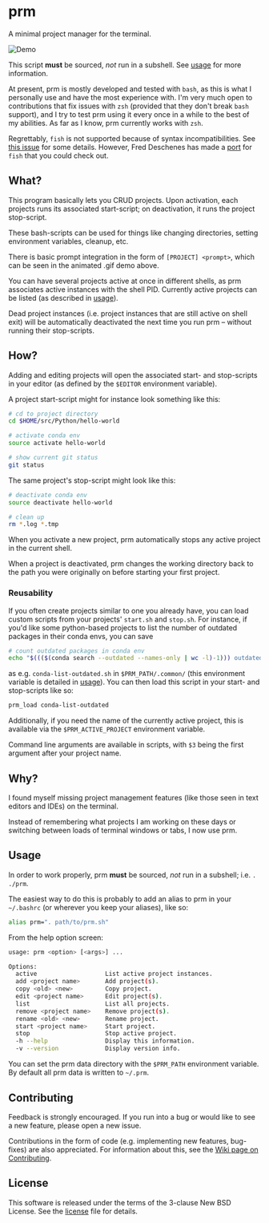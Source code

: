 # prm
A minimal project manager for the terminal.

![Demo](https://github.com/eivind88/prm/blob/demo/prm.gif)

This script **must** be sourced, *not* run in a subshell.
See [usage](#usage) for more information.

At present, prm is mostly developed and tested with `bash`, as this is what I personally use and have the most experience with.
I'm very much open to contributions that fix issues with `zsh` (provided that they don't break `bash` support), and I try to test prm using it every once in a while to the best of my abilities.
As far as I know, prm currently works with `zsh`.

Regrettably, `fish` is not supported because of syntax incompatibilities.
See [this issue](https://github.com/eivind88/prm/issues/2) for some details.
However, Fred Deschenes has made a [port](https://github.com/FredDeschenes/prm-fish) for `fish` that you could check out.

## What?
This program basically lets you CRUD projects. Upon activation, each projects runs its associated start-script; on deactivation, it runs the project stop-script.

These bash-scripts can be used for things like changing directories, setting environment variables, cleanup, etc.

There is basic prompt integration in the form of `[PROJECT] <prompt>`, which can be seen in the animated .gif demo above.

You can have several projects active at once in different shells, as prm associates active instances with the shell PID.
Currently active projects can be listed (as described in [usage](#usage)).

Dead project instances (i.e. project instances that are still active on shell exit) will be automatically deactivated the next time you run prm – without running their stop-scripts.

## How?
Adding and editing projects will open the associated start- and stop-scripts in your editor (as defined by the `$EDITOR` environment variable).

A project start-script might for instance look something like this:

```bash
# cd to project directory
cd $HOME/src/Python/hello-world

# activate conda env
source activate hello-world

# show current git status
git status
```

The same project's stop-script might look like this:

```bash
# deactivate conda env
source deactivate hello-world

# clean up
rm *.log *.tmp
```

When you activate a new project, prm automatically stops any active project in the current shell.

When a project is deactivated, prm changes the working directory back to the path you were originally on before starting your first project.

### Reusability
If you often create projects similar to one you already have, you can load custom scripts from your projects' `start.sh` and `stop.sh`.
For instance, if you'd like some python-based projects to list the number of outdated packages in their conda envs, you can save

```bash
# count outdated packages in conda env
echo "$((($(conda search --outdated --names-only | wc -l)-1))) outdated packages in env"
```

as e.g. `conda-list-outdated.sh` in `$PRM_PATH/.common/` (this environment variable is detailed in [usage](#usage)).
You can then load this script in your start- and stop-scripts like so:

```bash
prm_load conda-list-outdated
```

Additionally, if you need the name of the currently active project, this is available via the `$PRM_ACTIVE_PROJECT` environment variable.

Command line arguments are available in scripts, with `$3` being the first argument after your project name.

## Why?
I found myself missing project management features (like those seen in text editors and IDEs) on the terminal.

Instead of remembering what projects I am working on these days or switching between loads of terminal windows or tabs, I now use prm.

## Usage
In order to work properly, prm **must** be sourced, *not* run in a subshell; i.e. `. ./prm`.

The easiest way to do this is probably to add an alias to prm in your `~/.bashrc` (or wherever you keep your aliases), like so:

```bash
alias prm=". path/to/prm.sh"
```

From the help option screen:

```bash
usage: prm <option> [<args>] ...

Options:
  active                   List active project instances.
  add <project name>       Add project(s).
  copy <old> <new>         Copy project.
  edit <project name>      Edit project(s).
  list                     List all projects.
  remove <project name>    Remove project(s).
  rename <old> <new>       Rename project.
  start <project name>     Start project.
  stop                     Stop active project.
  -h --help                Display this information.
  -v --version             Display version info.
```

You can set the prm data directory with the `$PRM_PATH` environment variable.
By default all prm data is written to `~/.prm`.

## Contributing
Feedback is strongly encouraged. If you run into a bug or would like to see a new feature, please open a new issue.

Contributions in the form of code (e.g. implementing new features, bug-fixes) are also appreciated. For information about this, see the [Wiki page on Contributing](https://github.com/eivind88/prm/wiki/Contributing).

## License
This software is released under the terms of the 3-clause New BSD License. See the [license](LICENSE.txt) file for details.
